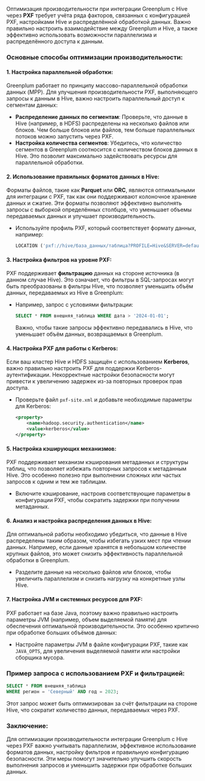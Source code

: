 Оптимизация производительности при интеграции Greenplum с Hive через **PXF** требует учёта ряда факторов, связанных с конфигурацией PXF, настройками Hive и распределённой обработкой данных. Важно правильно настроить взаимодействие между Greenplum и Hive, а также эффективно использовать возможности параллелизма и распределённого доступа к данным.

### Основные способы оптимизации производительности:

#### 1. **Настройка параллельной обработки:**
   Greenplum работает по принципу массово-параллельной обработки данных (MPP). Для улучшения производительности PXF, выполняющего запросы к данным в Hive, важно настроить параллельный доступ к сегментам данных:
   - **Распределение данных по сегментам**: Проверьте, что данные в Hive (например, в HDFS) распределены на несколько файлов или блоков. Чем больше блоков или файлов, тем больше параллельных потоков можно запустить через PXF.
   - **Настройка количества сегментов**: Убедитесь, что количество сегментов в Greenplum соотносится с количеством блоков данных в Hive. Это позволит максимально задействовать ресурсы для параллельной обработки.

#### 2. **Использование правильных форматов данных в Hive:**
   Форматы файлов, такие как **Parquet** или **ORC**, являются оптимальными для интеграции с PXF, так как они поддерживают колоночное хранение данных и сжатие. Эти форматы позволяют эффективно выполнять запросы с выборкой определённых столбцов, что уменьшает объемы передаваемых данных и улучшает производительность.
   - Используйте профиль PXF, который соответствует формату данных, например:
     ```sql
     LOCATION ('pxf://hive/база_данных/таблица?PROFILE=Hive&SERVER=default')
     ```

#### 3. **Настройка фильтров на уровне PXF:**
   PXF поддерживает **фильтрацию** данных на стороне источника (в данном случае Hive). Это означает, что фильтры в SQL-запросах могут быть преобразованы в фильтры Hive, что позволяет уменьшить объём данных, передаваемых из Hive в Greenplum:
   - Например, запрос с условиями фильтрации:
     ```sql
     SELECT * FROM внешняя_таблица WHERE дата > '2024-01-01';
     ```
     Важно, чтобы такие запросы эффективно передавались в Hive, что уменьшает объём данных, возвращаемых в Greenplum.

#### 4. **Настройка PXF для работы с Kerberos:**
   Если ваш кластер Hive и HDFS защищён с использованием **Kerberos**, важно правильно настроить PXF для поддержки Kerberos-аутентификации. Некорректные настройки безопасности могут привести к увеличению задержек из-за повторных проверок прав доступа.
   - Проверьте файл `pxf-site.xml` и добавьте необходимые параметры для Kerberos:
     ```xml
     <property>
         <name>hadoop.security.authentication</name>
         <value>kerberos</value>
     </property>
     ```

#### 5. **Настройка кэширующих механизмов:**
   PXF поддерживает механизм кэширования метаданных и структуры таблиц, что позволяет избежать повторных запросов к метаданным Hive. Это особенно полезно при выполнении сложных или частых запросов к одним и тем же таблицам.
   - Включите кэширование, настроив соответствующие параметры в конфигурации PXF, чтобы сократить задержки при получении метаданных.

#### 6. **Анализ и настройка распределения данных в Hive:**
   Для оптимальной работы необходимо убедиться, что данные в Hive распределены таким образом, чтобы избегать узких мест при чтении данных. Например, если данные хранятся в небольшом количестве крупных файлов, это может снизить эффективность параллельной обработки в Greenplum.
   - Разделите данные на несколько файлов или блоков, чтобы увеличить параллелизм и снизить нагрузку на конкретные узлы Hive.

#### 7. **Настройка JVM и системных ресурсов для PXF:**
   PXF работает на базе Java, поэтому важно правильно настроить параметры JVM (например, объем выделяемой памяти) для обеспечения оптимальной производительности. Это особенно критично при обработке больших объёмов данных:
   - Настройте параметры JVM в файле конфигурации PXF, такие как `JAVA_OPTS`, для увеличения выделяемой памяти или настройки сборщика мусора.

### Пример запроса с использованием PXF и фильтрацией:
```sql
SELECT * FROM внешняя_таблица
WHERE регион = 'Северный' AND год = 2023;
```
Этот запрос может быть оптимизирован за счёт фильтрации на стороне Hive, что сократит количество данных, передаваемых через PXF.

### Заключение:
Для оптимизации производительности интеграции Greenplum с Hive через PXF важно учитывать параллелизм, эффективное использование форматов данных, настройку фильтров и правильную конфигурацию безопасности. Эти меры помогут значительно улучшить скорость выполнения запросов и уменьшить задержки при обработке больших данных.